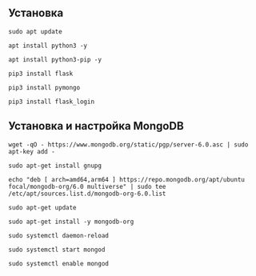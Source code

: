 ## Установка

```
sudo apt update
```

```
apt install python3 -y
```

```
apt install python3-pip -y
```

```
pip3 install flask
```

```
pip3 install pymongo
```

```
pip3 install flask_login
```

## Установка и настройка MongoDB

```
wget -qO - https://www.mongodb.org/static/pgp/server-6.0.asc | sudo apt-key add -
```

```
sudo apt-get install gnupg
```

```
echo "deb [ arch=amd64,arm64 ] https://repo.mongodb.org/apt/ubuntu focal/mongodb-org/6.0 multiverse" | sudo tee /etc/apt/sources.list.d/mongodb-org-6.0.list
```

```
sudo apt-get update
```

```
sudo apt-get install -y mongodb-org
```

```
sudo systemctl daemon-reload
```

```
sudo systemctl start mongod
```

```
sudo systemctl enable mongod
```


